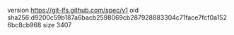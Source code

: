 version https://git-lfs.github.com/spec/v1
oid sha256:d9200c59b187a6bacb2598069cb287928883304c71face7fcf0a1526bc8cb968
size 3407
